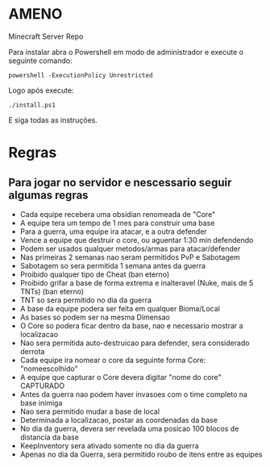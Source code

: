 # AMENO

Minecraft Server Repo

Para instalar abra o Powershell em modo de administrador e execute o seguinte comando:

```
powershell -ExecutionPolicy Unrestricted
```

Logo após execute:

```
./install.ps1
```

E siga todas as instruções.

# Regras

## Para jogar no servidor e nescessario seguir algumas regras

- Cada equipe recebera uma obsidian renomeada de "Core"
- A equipe tera um tempo de 1 mes para construir uma base
- Para a guerra, uma equipe ira atacar, e a outra defender
- Vence a equipe que destruir o core, ou aguentar 1:30 min defendendo
- Podem ser usados qualquer metodos/armas para atacar/defender
- Nas primeiras 2 semanas nao seram permitidos PvP e Sabotagem
- Sabotagem so sera permitida 1 semana antes da guerra
- Proibido qualquer tipo de Cheat (ban eterno)
- Proibido grifar a base de forma extrema e inalteravel (Nuke, mais de 5 TNTs) (ban eterno)
- TNT so sera permitido no dia da guerra
- A base da equipe podera ser feita em qualquer Bioma/Local
- As bases so podem ser na mesma Dimensao
- O Core so podera ficar dentro da base, nao e necessario mostrar a localizacao
- Nao sera permitida auto-destruicao para defender, sera considerado derrota
- Cada equipe ira nomear o core da seguinte forma Core: "nomeescolhido"
- A equipe que capturar o Core devera digitar "nome do core" CAPTURADO
- Antes da guerra nao podem haver invasoes com o time completo na base inimiga
- Nao sera permitido mudar a base de local
- Determinada a localizacao, postar as coordenadas da base
- No dia da guerra, devera ser revelada uma posicao 100 blocos de distancia da base
- KeepInventory sera ativado somente no dia da guerra
- Apenas no dia da Guerra, sera permitido roubo de itens entre as equipes
